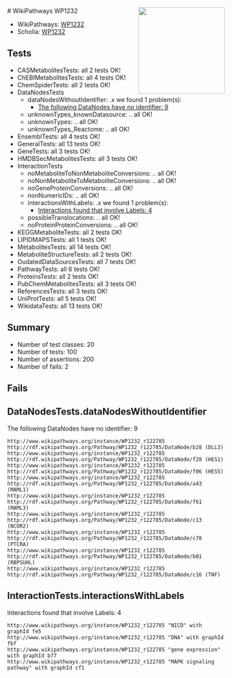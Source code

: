 <img style="float: right; width: 200px" src="https://upload.wikimedia.org/wikipedia/commons/thumb/8/83/Wplogo_with_text_500.png/640px-Wplogo_with_text_500.png" />
# WikiPathways WP1232

* WikiPathways: [WP1232](https://new.wikipathways.org/pathways/WP1232)
* Scholia: [WP1232](https://scholia.toolforge.org/wikipathways/WP1232)
## Tests
* CASMetabolitesTests: all 2 tests OK!
* ChEBIMetabolitesTests: all 4 tests OK!
* ChemSpiderTests: all 2 tests OK!
* DataNodesTests
    * dataNodesWithoutIdentifier: .x we found 1 problem(s):
        * [The following DataNodes have no identifier: 9](#d2d32fa8)
    * unknownTypes_knownDatasource: .. all OK!
    * unknownTypes: .. all OK!
    * unknownTypes_Reactome: .. all OK!
* EnsemblTests: all 4 tests OK!
* GeneralTests: all 13 tests OK!
* GeneTests: all 3 tests OK!
* HMDBSecMetabolitesTests: all 3 tests OK!
* InteractionTests
    * noMetaboliteToNonMetaboliteConversions: .. all OK!
    * noNonMetaboliteToMetaboliteConversions: .. all OK!
    * noGeneProteinConversions: .. all OK!
    * nonNumericIDs: .. all OK!
    * interactionsWithLabels: .x we found 1 problem(s):
        * [Interactions found that involve Labels: 4](#630d267b)
    * possibleTranslocations: .. all OK!
    * noProteinProteinConversions: .. all OK!
* KEGGMetaboliteTests: all 2 tests OK!
* LIPIDMAPSTests: all 1 tests OK!
* MetabolitesTests: all 14 tests OK!
* MetaboliteStructureTests: all 2 tests OK!
* OudatedDataSourcesTests: all 7 tests OK!
* PathwayTests: all 6 tests OK!
* ProteinsTests: all 2 tests OK!
* PubChemMetabolitesTests: all 3 tests OK!
* ReferencesTests: all 3 tests OK!
* UniProtTests: all 5 tests OK!
* WikidataTests: all 13 tests OK!


## Summary

* Number of test classes: 20
* Number of tests: 100
* Number of assertions: 200
* Number of fails: 2

## Fails

<a name="d2d32fa8" />

## DataNodesTests.dataNodesWithoutIdentifier

The following DataNodes have no identifier: 9
```
http://www.wikipathways.org/instance/WP1232_r122785 http://rdf.wikipathways.org/Pathway/WP1232_r122785/DataNode/b28 (DLL3)
http://www.wikipathways.org/instance/WP1232_r122785 http://rdf.wikipathways.org/Pathway/WP1232_r122785/DataNode/f28 (HES1)
http://www.wikipathways.org/instance/WP1232_r122785 http://rdf.wikipathways.org/Pathway/WP1232_r122785/DataNode/f06 (HES5)
http://www.wikipathways.org/instance/WP1232_r122785 http://rdf.wikipathways.org/Pathway/WP1232_r122785/DataNode/a43 (MAML1)
http://www.wikipathways.org/instance/WP1232_r122785 http://rdf.wikipathways.org/Pathway/WP1232_r122785/DataNode/f61 (MAML3)
http://www.wikipathways.org/instance/WP1232_r122785 http://rdf.wikipathways.org/Pathway/WP1232_r122785/DataNode/c13 (NCOR2)
http://www.wikipathways.org/instance/WP1232_r122785 http://rdf.wikipathways.org/Pathway/WP1232_r122785/DataNode/c78 (PTCRA)
http://www.wikipathways.org/instance/WP1232_r122785 http://rdf.wikipathways.org/Pathway/WP1232_r122785/DataNode/b01 (RBPSUHL)
http://www.wikipathways.org/instance/WP1232_r122785 http://rdf.wikipathways.org/Pathway/WP1232_r122785/DataNode/c16 (TNF)
```

<a name="630d267b" />

## InteractionTests.interactionsWithLabels

Interactions found that involve Labels: 4
```
http://www.wikipathways.org/instance/WP1232_r122785 "NICD" with graphId fe5
http://www.wikipathways.org/instance/WP1232_r122785 "DNA" with graphId fbf
http://www.wikipathways.org/instance/WP1232_r122785 "gene expression" with graphId b77
http://www.wikipathways.org/instance/WP1232_r122785 "MAPK signaling pathway" with graphId cf1
```


